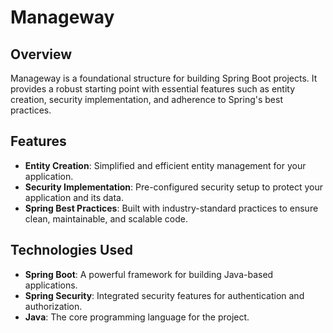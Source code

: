 # Manageway

## Overview

Manageway is a foundational structure for building Spring Boot projects. It provides a robust starting point with essential features such as entity creation, security implementation, and adherence to Spring's best practices.

## Features

- **Entity Creation**: Simplified and efficient entity management for your application.
- **Security Implementation**: Pre-configured security setup to protect your application and its data.
- **Spring Best Practices**: Built with industry-standard practices to ensure clean, maintainable, and scalable code.

## Technologies Used

- **Spring Boot**: A powerful framework for building Java-based applications.
- **Spring Security**: Integrated security features for authentication and authorization.
- **Java**: The core programming language for the project.
